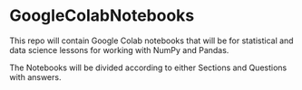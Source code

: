 # GoogleColabNotebooks

This repo will contain Google Colab notebooks that will be for statistical and data science lessons for working with NumPy and Pandas.

The Notebooks will be divided according to either Sections and Questions with answers.
